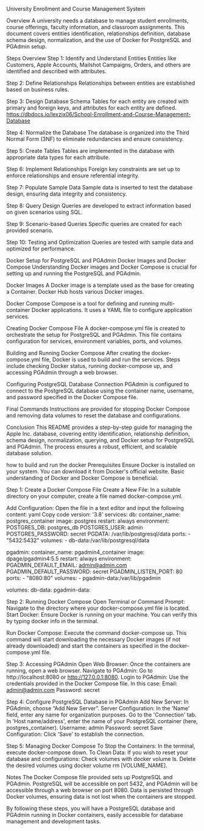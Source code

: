 University Enrollment and Course Management System

Overview A university needs a database to manage student enrollments, course offerings, faculty information, and classroom assignments. This document covers entities identification, relationships definition, database schema design, normalization, and the use of Docker for PostgreSQL and PGAdmin setup.

Steps Overview Step 1: Identify and Understand Entities Entities like Customers, Apple Accounts, Mailshot Campaigns, Orders, and others are identified and described with attributes.

Step 2: Define Relationships Relationships between entities are established based on business rules.

Step 3: Design Database Schema Tables for each entity are created with primary and foreign keys, and attributes for each entity are defined. https://dbdocs.io/lexzix06/School-Enrollment-and-Course-Management-Database

Step 4: Normalize the Database The database is organized into the Third Normal Form (3NF) to eliminate redundancies and ensure consistency.

Step 5: Create Tables Tables are implemented in the database with appropriate data types for each attribute.

Step 6: Implement Relationships Foreign key constraints are set up to enforce relationships and ensure referential integrity.

Step 7: Populate Sample Data Sample data is inserted to test the database design, ensuring data integrity and consistency.

Step 8: Query Design Queries are developed to extract information based on given scenarios using SQL.

Step 9: Scenario-based Queries Specific queries are created for each provided scenario.

Step 10: Testing and Optimization Queries are tested with sample data and optimized for performance.

Docker Setup for PostgreSQL and PGAdmin Docker Images and Docker Compose Understanding Docker images and Docker Compose is crucial for setting up and running the PostgreSQL and PGAdmin.

Docker Images A Docker image is a template used as the base for creating a Container. Docker Hub hosts various Docker images.

Docker Compose Compose is a tool for defining and running multi-container Docker applications. It uses a YAML file to configure application services.

Creating Docker Compose File A docker-compose.yml file is created to orchestrate the setup for PostgreSQL and PGAdmin. This file contains configuration for services, environment variables, ports, and volumes.

Building and Running Docker Compose After creating the docker-compose.yml file, Docker is used to build and run the services. Steps include checking Docker status, running docker-compose up, and accessing PGAdmin through a web browser.

Configuring PostgreSQL Database Connection PGAdmin is configured to connect to the PostgreSQL database using the container name, username, and password specified in the Docker Compose file.

Final Commands Instructions are provided for stopping Docker Compose and removing data volumes to reset the database and configurations.

Conclusion This README provides a step-by-step guide for managing the Apple Inc. database, covering entity identification, relationship definition, schema design, normalization, querying, and Docker setup for PostgreSQL and PGAdmin. The process ensures a robust, efficient, and scalable database solution.

how to build and run the docker
Prerequisites Ensure Docker is installed on your system. You can download it from Docker's official website. Basic understanding of Docker and Docker Compose is beneficial.

Step 1: Create a Docker Compose File Create a New File: In a suitable directory on your computer, create a file named docker-compose.yml.

Add Configuration: Open the file in a text editor and input the following content: yaml Copy code version: '3.8' services: db: container_name: postgres_container image: postgres restart: always environment: POSTGRES_DB: postgres_db POSTGRES_USER: admin POSTGRES_PASSWORD: secret PGDATA: /var/lib/postgresql/data ports: - "5432:5432" volumes: - db-data:/var/lib/postgresql/data

pgadmin: container_name: pgadmin4_container image: dpage/pgadmin4:5.5 restart: always environment: PGADMIN_DEFAULT_EMAIL: admin@admin.com PGADMIN_DEFAULT_PASSWORD: secret PGADMIN_LISTEN_PORT: 80 ports: - "8080:80" volumes: - pgadmin-data:/var/lib/pgadmin

volumes: db-data: pgadmin-data:

Step 2: Running Docker Compose Open Terminal or Command Prompt: Navigate to the directory where your docker-compose.yml file is located. Start Docker: Ensure Docker is running on your machine. You can verify this by typing docker info in the terminal.

Run Docker Compose: Execute the command docker-compose up. This command will start downloading the necessary Docker images (if not already downloaded) and start the containers as specified in the docker-compose.yml file.

Step 3: Accessing PGAdmin Open Web Browser: Once the containers are running, open a web browser. Navigate to PGAdmin: Go to http://localhost:8080 or http://127.0.0.1:8080. Login to PGAdmin: Use the credentials provided in the Docker Compose file. In this case: Email: admin@admin.com Password: secret

Step 4: Configure PostgreSQL Database in PGAdmin Add New Server: In PGAdmin, choose “Add New Server”. Server Configuration: In the 'Name' field, enter any name for organization purposes. Go to the 'Connection' tab. In 'Host name/address', enter the name of your PostgreSQL container (here, postgres_container). Username: admin Password: secret Save Configuration: Click 'Save' to establish the connection.

Step 5: Managing Docker Compose To Stop the Containers: In the terminal, execute docker-compose down. To Clean Data: If you wish to reset your database and configurations: Check volumes with docker volume ls. Delete the desired volumes using docker volume rm [VOLUME_NAME].

Notes
The Docker Compose file provided sets up PostgreSQL and PGAdmin. PostgreSQL will be accessible on port 5432, and PGAdmin will be accessible through a web browser on port 8080. Data is persisted through Docker volumes, ensuring data is not lost when the containers are stopped.

By following these steps, you will have a PostgreSQL database and PGAdmin running in Docker containers, easily accessible for database management and development tasks.
